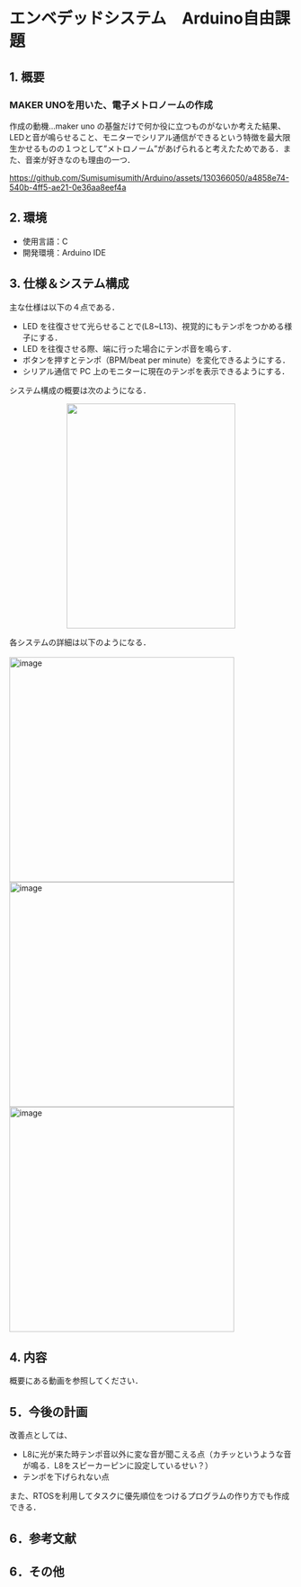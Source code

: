 # エンベデッドシステム　Arduino自由課題

## 1. 概要
### MAKER UNOを用いた、電子メトロノームの作成<br>
作成の動機...maker uno の基盤だけで何か役に立つものがないか考えた結果、LEDと音が鳴らせること、モニターでシリアル通信ができるという特徴を最大限生かせるものの１つとして”メトロノーム”があげられると考えたためである．また、音楽が好きなのも理由の一つ．

https://github.com/Sumisumisumith/Arduino/assets/130366050/a4858e74-540b-4ff5-ae21-0e36aa8eef4a

## 2. 環境
- 使用言語：C
- 開発環境：Arduino IDE

## 3. 仕様＆システム構成
主な仕様は以下の４点である．
- LED を往復させて光らせることで(L8~L13)、視覚的にもテンポをつかめる様子にする．
- LED を往復させる際、端に行った場合にテンポ音を鳴らす．
- ボタンを押すとテンポ（BPM/beat per minute）を変化できるようにする．
- シリアル通信で PC 上のモニターに現在のテンポを表示できるようにする．

システム構成の概要は次のようになる．<br>
 <p align="center"><img width="300" height="400" src="https://github.com/Sumisumisumith/Arduino/assets/130366050/0e5774af-46f4-4153-b95f-e7c238b2bbd3">  

各システムの詳細は以下のようになる．<br>  
<img width="400" alt="image" src="https://github.com/Sumisumisumith/Arduino/assets/130366050/5bd31ddf-d057-4477-82d5-a4b435748952">
<img width="400" alt="image" src="https://github.com/Sumisumisumith/Arduino/assets/130366050/11427de6-25ce-4310-b9a2-d18eea3f17ed">
<img width="400" alt="image" src="https://github.com/Sumisumisumith/Arduino/assets/130366050/7fe350b7-a0fc-4a78-a32e-afe8f507b35c">


## 4. 内容
概要にある動画を参照してください．

## 5．今後の計画
改善点としては、
- L8に光が来た時テンポ音以外に変な音が聞こえる点（カチッというような音が鳴る．L8をスピーカーピンに設定しているせい？）
- テンポを下げられない点
  
また、RTOSを利用してタスクに優先順位をつけるプログラムの作り方でも作成できる．

## 6．参考文献

## 6．その他
